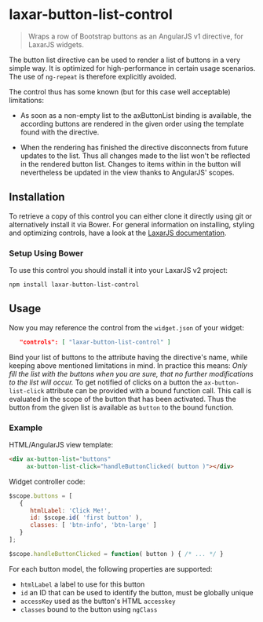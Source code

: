 # laxar-button-list-control

> Wraps a row of Bootstrap buttons as an AngularJS v1 directive, for LaxarJS widgets.

The button list directive can be used to render a list of buttons in a very simple way.
It is optimized for high-performance in certain usage scenarios.
The use of `ng-repeat` is therefore explicitly avoided.

The control thus has some known (but for this case well acceptable) limitations:

* As soon as a non-empty list to the axButtonList binding is available, the according buttons are rendered in the given order using the template found with the directive.

* When the rendering has finished the directive disconnects from future updates to the list.
  Thus all changes made to the list won't be reflected in the rendered button list.
  Changes to items within in the button will nevertheless be updated in the view thanks to AngularJS' scopes.


## Installation

To retrieve a copy of this control you can either clone it directly using git or alternatively install it via Bower.
For general information on installing, styling and optimizing controls, have a look at the [LaxarJS documentation](https://github.com/LaxarJS/laxar/blob/master/docs/manuals/installing_controls.md).


### Setup Using Bower

To use this control you should install it into your LaxarJS v2 project:

```console
npm install laxar-button-list-control
```


## Usage

Now you may reference the control from the `widget.json` of your widget:

```json
   "controls": [ "laxar-button-list-control" ]
```

Bind your list of buttons to the attribute having the directive's name, while keeping above mentioned limitations in mind.
In practice this means: *Only fill the list with the buttons when you are sure, that no further modifications to the list will occur.*
To get notified of clicks on a button the `ax-button-list-click` attribute can be provided with a bound function call.
This call is evaluated in the scope of the button that has been activated.
Thus the button from the given list is available as `button` to the bound function.

### Example

HTML/AngularJS view template:

```html
<div ax-button-list="buttons"
     ax-button-list-click="handleButtonClicked( button )"></div>
```

Widget controller code:

```js
$scope.buttons = [
   {
      htmlLabel: 'Click Me!',
      id: $scope.id( 'first button' ),
      classes: [ 'btn-info', 'btn-large' ]
   }
];

$scope.handleButtonClicked = function( button ) { /* ... */ }
```

For each button model, the following properties are supported:

* `htmlLabel` a label to use for this button
* `id` an ID that can be used to identify the button, must be globally unique
* `accessKey` used as the button's HTML `accesskey`
* `classes` bound to the button using `ngClass`
